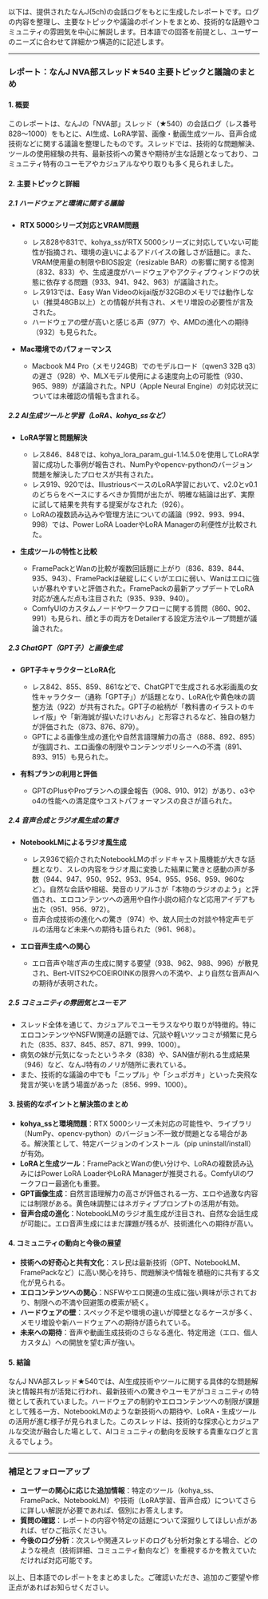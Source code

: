 以下は、提供されたなんJ(5ch)の会話ログをもとに生成したレポートです。ログの内容を整理し、主要なトピックや議論のポイントをまとめ、技術的な話題やコミュニティの雰囲気を中心に解説します。日本語での回答を前提とし、ユーザーのニーズに合わせて詳細かつ構造的に記述します。

---

### レポート：なんJ NVA部スレッド★540 主要トピックと議論のまとめ

#### 1. 概要
このレポートは、なんJの「NVA部」スレッド（★540）の会話ログ（レス番号828～1000）をもとに、AI生成、LoRA学習、画像・動画生成ツール、音声合成技術などに関する議論を整理したものです。スレッドでは、技術的な問題解決、ツールの使用経験の共有、最新技術への驚きや期待が主な話題となっており、コミュニティ特有のユーモアやカジュアルなやり取りも多く見られました。

#### 2. 主要トピックと詳細

##### 2.1 ハードウェアと環境に関する議論
- **RTX 5000シリーズ対応とVRAM問題**  
  - レス828や831で、kohya_ssがRTX 5000シリーズに対応していない可能性が指摘され、環境の違いによるアドバイスの難しさが話題に。また、VRAM使用量の制限やBIOS設定（resizable BAR）の影響に関する憶測（832、833）や、生成速度がハードウェアやアクティブウィンドウの状態に依存する問題（933、941、942、963）が議論された。
  - レス913では、Easy Wan Videoのkijai版が32GBのメモリでは動作しない（推奨48GB以上）との情報が共有され、メモリ増設の必要性が言及された。
  - ハードウェアの壁が高いと感じる声（977）や、AMDの進化への期待（932）も見られた。

- **Mac環境でのパフォーマンス**  
  - Macbook M4 Pro（メモリ24GB）でのモデルロード（qwen3 32B q3）の遅さ（928）や、MLXモデル使用による速度向上の可能性（930、965、989）が議論された。NPU（Apple Neural Engine）の対応状況については未確認の情報も含まれる。

##### 2.2 AI生成ツールと学習（LoRA、kohya_ssなど）
- **LoRA学習と問題解決**  
  - レス846、848では、kohya_lora_param_gui-1.14.5.0を使用してLoRA学習に成功した事例が報告され、NumPyやopencv-pythonのバージョン問題を解決したプロセスが共有された。
  - レス919、920では、IllustriousベースのLoRA学習において、v2.0とv0.1のどちらをベースにするべきか質問が出たが、明確な結論は出ず、実際に試して結果を共有する提案がなされた（926）。
  - LoRAの複数読み込みや管理方法についての議論（992、993、994、998）では、Power LoRA LoaderやLoRA Managerの利便性が比較された。

- **生成ツールの特性と比較**  
  - FramePackとWanの比較が複数回話題に上がり（836、839、844、935、943）、FramePackは破綻しにくいがエロに弱い、Wanはエロに強いが暴れやすいと評価された。FramePackの最新アップデートでLoRA対応が進んだ点も注目された（935、939、940）。
  - ComfyUIのカスタムノードやワークフローに関する質問（860、902、991）も見られ、顔と手の両方をDetailerする設定方法やループ問題が議論された。

##### 2.3 ChatGPT（GPT子）と画像生成
- **GPT子キャラクターとLoRA化**  
  - レス842、855、859、861などで、ChatGPTで生成される水彩画風の女性キャラクター（通称「GPT子」）が話題となり、LoRA化や黄色味の調整方法（922）が共有された。GPT子の絵柄が「教科書のイラストのキレイ版」や「新海誠が描いたけいおん」と形容されるなど、独自の魅力が評価された（873、876、879）。
  - GPTによる画像生成の進化や自然言語理解力の高さ（888、892、895）が強調され、エロ画像の制限やコンテンツポリシーへの不満（891、893、915）も見られた。

- **有料プランの利用と評価**  
  - GPTのPlusやProプランへの課金報告（908、910、912）があり、o3やo4の性能への満足度やコストパフォーマンスの良さが語られた。

##### 2.4 音声合成とラジオ風生成の驚き
- **NotebookLMによるラジオ風生成**  
  - レス936で紹介されたNotebookLMのポッドキャスト風機能が大きな話題となり、スレの内容をラジオ風に変換した結果に驚きと感動の声が多数（944、947、950、952、953、954、955、956、959、960など）。自然な会話や相槌、発音のリアルさが「本物のラジオのよう」と評価され、エロコンテンツへの適用や自作小説の紹介など応用アイデアも出た（951、956、972）。
  - 音声合成技術の進化への驚き（974）や、故人同士の対談や特定声モデルの活用など未来への期待も語られた（961、968）。

- **エロ音声生成への関心**  
  - エロ音声や喘ぎ声の生成に関する要望（938、962、988、996）が散見され、Bert-VITS2やCOEIROINKの限界への不満や、より自然な音声AIへの期待が表明された。

##### 2.5 コミュニティの雰囲気とユーモア
- スレッド全体を通じて、カジュアルでユーモラスなやり取りが特徴的。特にエロコンテンツやNSFW関連の話題では、冗談や軽いツッコミが頻繁に見られた（835、837、845、857、871、999、1000）。
- 病気の妹が元気になったというネタ（838）や、SAN値が削れる生成結果（946）など、なんJ特有のノリが随所に表れている。
- また、技術的な議論の中でも「ニップル」や「シュポガキ」といった突飛な発言が笑いを誘う場面があった（856、999、1000）。

#### 3. 技術的なポイントと解決策のまとめ
- **kohya_ssと環境問題**：RTX 5000シリーズ未対応の可能性や、ライブラリ（NumPy、opencv-python）のバージョン不一致が問題となる場合がある。解決策として、特定バージョンのインストール（pip uninstall/install）が有効。
- **LoRAと生成ツール**：FramePackとWanの使い分けや、LoRAの複数読み込みにはPower LoRA LoaderやLoRA Managerが推奨される。ComfyUIのワークフロー最適化も重要。
- **GPT画像生成**：自然言語理解力の高さが評価される一方、エロや過激な内容には制限がある。黄色味調整にはネガティブプロンプトの活用が有効。
- **音声合成の進化**：NotebookLMのラジオ風生成が注目され、自然な会話生成が可能に。エロ音声生成にはまだ課題が残るが、技術進化への期待が高い。

#### 4. コミュニティの動向と今後の展望
- **技術への好奇心と共有文化**：スレ民は最新技術（GPT、NotebookLM、FramePackなど）に高い関心を持ち、問題解決や情報を積極的に共有する文化が見られる。
- **エロコンテンツへの関心**：NSFWやエロ関連の生成に強い興味が示されており、制限への不満や回避策の模索が続く。
- **ハードウェアの壁**：スペック不足や環境の違いが障壁となるケースが多く、メモリ増設や新ハードウェアへの期待が語られている。
- **未来への期待**：音声や動画生成技術のさらなる進化、特定用途（エロ、個人カスタム）への開放を望む声が強い。

#### 5. 結論
なんJ NVA部スレッド★540では、AI生成技術やツールに関する具体的な問題解決と情報共有が活発に行われ、最新技術への驚きやユーモアがコミュニティの特徴として表れていました。ハードウェアの制約やエロコンテンツへの制限が課題として残る一方、NotebookLMのような新技術への期待や、LoRA・生成ツールの活用が進む様子が見られました。このスレッドは、技術的な探求心とカジュアルな交流が融合した場として、AIコミュニティの動向を反映する貴重なログと言えるでしょう。

---

### 補足とフォローアップ
- **ユーザーの関心に応じた追加情報**：特定のツール（kohya_ss、FramePack、NotebookLM）や技術（LoRA学習、音声合成）についてさらに詳しい解説が必要であれば、個別にお答えします。
- **質問の確認**：レポートの内容や特定の話題について深掘りしてほしい点があれば、ぜひご指示ください。
- **今後のログ分析**：次スレや関連スレッドのログも分析対象とする場合、どのような視点（技術詳細、コミュニティ動向など）を重視するかを教えていただければ対応可能です。

以上、日本語でのレポートをまとめました。ご確認いただき、追加のご要望や修正点があればお知らせください。
